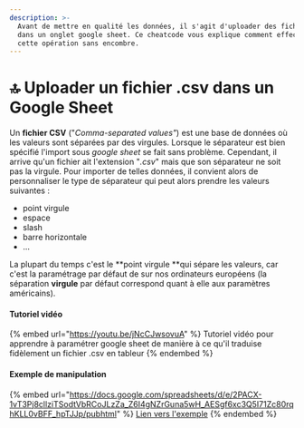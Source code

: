 ```yaml
---
description: >-
  Avant de mettre en qualité les données, il s'agit d'uploader des fichiers .csv
  dans un onglet google sheet. Ce cheatcode vous explique comment effectuer
  cette opération sans encombre.
---
```


# 🔝 Uploader un fichier .csv dans un Google Sheet

Un **fichier CSV** ("_Comma-separated values"_) est une base de données où les valeurs sont séparées par des virgules. Lorsque le séparateur est bien spécifié l'import sous _google_ _sheet_ se fait sans problème. Cependant, il arrive qu'un fichier ait l'extension "_.csv_" mais que son séparateur ne soit pas la virgule. Pour importer de telles données, il convient alors de personnaliser le type de séparateur qui peut alors prendre les valeurs suivantes :&#x20;

* point virgule
* espace
* slash
* barre horizontale
* ...

La plupart du temps c'est le **point virgule **qui sépare les valeurs, car c'est la paramétrage par défaut de sur nos ordinateurs européens (la séparation **virgule** par défaut correspond quant à elle aux paramètres américains).&#x20;

#### Tutoriel vidéo

{% embed url="https://youtu.be/jNcCJwsovuA" %}
Tutoriel vidéo pour apprendre à paramétrer google sheet de manière à ce qu'il traduise fidèlement un fichier .csv en tableur
{% endembed %}

#### Exemple de manipulation

{% embed url="https://docs.google.com/spreadsheets/d/e/2PACX-1vT3Pj8cllziTSodtVbRCoJLzZa_Z6I4gNZrGuna5wH_AESgf6xc3Q5I71Zc80rqhKLL0vBFF_hpTJJp/pubhtml" %}
[Lien vers l'exemple](https://docs.google.com/spreadsheets/d/1tgVi445ptpr9dqwSjb3XjxmK-XmJQklxO\_ybdSDVWNU/edit#gid=570350715)
{% endembed %}
